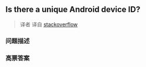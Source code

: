 ## Is there a unique Android device ID?

> 译者 译自 [stackoverflow](http://stackoverflow.com/questions/2785485/is-there-a-unique-android-device-id) 

### 问题描述 

### 高票答案 

